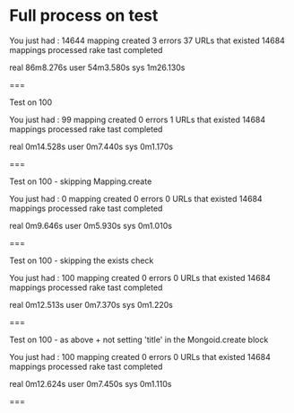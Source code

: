 Full process on test
===

You just had :
	14644 mapping created
	3 errors
	37 URLs that existed
	14684 mappings processed
rake tast completed

real	86m8.276s
user	54m3.580s
sys	1m26.130s


=== 

Test on 100

You just had :
	99 mapping created
	0 errors
	1 URLs that existed
	14684 mappings processed
rake tast completed

real	0m14.528s
user	0m7.440s
sys	0m1.170s

===

Test on 100 - skipping Mapping.create

You just had :
	0 mapping created
	0 errors
	0 URLs that existed
	14684 mappings processed
rake tast completed

real	0m9.646s
user	0m5.930s
sys	0m1.010s

===

Test on 100 - skipping the exists check

You just had :
	100 mapping created
	0 errors
	0 URLs that existed
	14684 mappings processed
rake tast completed

real	0m12.513s
user	0m7.370s
sys	0m1.220s


===

Test on 100 - as above + not setting 'title' in the Mongoid.create block

You just had :
	100 mapping created
	0 errors
	0 URLs that existed
	14684 mappings processed
rake tast completed

real	0m12.624s
user	0m7.450s
sys	0m1.110s

===




